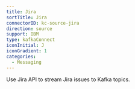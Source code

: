 ```yaml
---
title: Jira
sortTitle: Jira
connectorID: kc-source-jira
direction: source
support: IBM
type: kafkaConnect
iconInitial: J
iconGradient: 1
categories:
  - Messaging
---
```


Use Jira API to stream Jira issues to Kafka topics.
